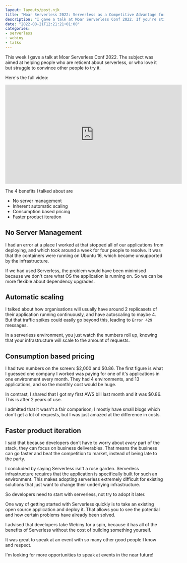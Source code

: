 ```yaml
---
layout: layouts/post.njk
title: "Moar Serverless 2022: Serverless as a Competitive Advantage for your Business"
description: "I gave a talk at Moar Serverless Conf 2022. If you’re still wondering what Serverless is, or if you’ve got friends and colleagues who are asking you, this talk will highlight some of the benefits."
date: "2022-08-21T12:21:21+01:00"
categories:
- serverless
- webiny
- talks
---
```

This week I gave a talk at Moar Serverless Conf 2022. The subject was aimed at helping people who are reticent about serverless, or who love it but struggle to convince other people to try it.

Here's the full video:

<iframe width="560" height="315" src="https://www.youtube.com/embed/S3fqGuzpgMg" title="YouTube video player" frameborder="0" allow="accelerometer; autoplay; clipboard-write; encrypted-media; gyroscope; picture-in-picture" allowfullscreen></iframe>

The 4 benefits I talked about are

- No server management
- Inherent automatic scaling
- Consumption based pricing
- Faster product iteration

## No Server Management

I had an error at a place I worked at that stopped all of our applications from deploying, and which took around a week for four people to resolve. It was that the containers were running on Ubuntu 16, which became unsupported by the infrastructure.

If we had used Serverless, the problem would have been minimised because we don't care what OS the application is running on. So we can be more flexible about dependency upgrades.

## Automatic scaling

I talked about how organisations will usually have around 2 replicasets of their application running continuously, and have autoscaling to maybe 4. But that traffic spikes could easily go beyond this, leading to `Error 429` messages.

In a serverless environment, you just watch the numbers roll up, knowing that your infrastructure will scale to the amount of requests.

## Consumption based pricing

I had two numbers on the screen: $2,000 and $0.86. The first figure is what I guessed one company I worked was paying for one of it's applications in one environment every month. They had 4 environments, and 13 applications, and so the monthly cost would be huge.

In contrast, I shared that I got my first AWS bill last month and it was $0.86. This is after 2 years of use.

I admitted that it wasn't a fair comparison; I mostly have small blogs which don't get a lot of requests, but I was just amazed at the difference in costs.

## Faster product iteration

I said that because developers don't have to worry about _every_ part of the stack, they can focus on business deliverables. That means the business can go faster and beat the competition to market, instead of being late to the party.

I concluded by saying Serverless isn't a rose garden. Serverless infrastructure requires that the application is specifically built for such an environment. This makes adopting serverless extremely difficult for existing solutions that just want to change their underlying infrastructure.

So developers need to start with serverless, not try to adopt it later.

One way of getting started with Serverless quickly is to take an existing open source application and deploy it. That allows you to see the potential and how certain problems have already been solved.

I advised that developers take Webiny for a spin, because it has all of the benefits of Serverless without the cost of building something yourself.

It was great to speak at an event with so many other good people I know and respect.

I'm looking for more opportunities to speak at events in the near future!
